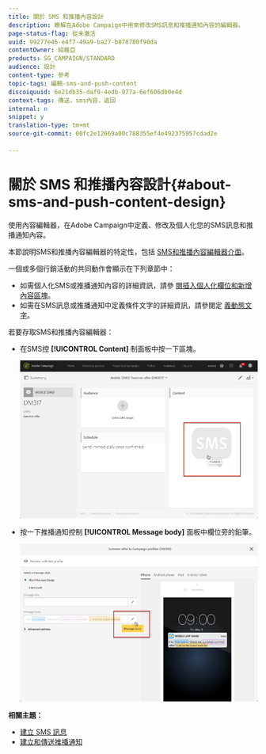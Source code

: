 ```yaml
---
title: 關於 SMS 和推播內容設計
description: 瞭解在Adobe Campaign中用來修改SMS訊息和推播通知內容的編輯器。
page-status-flag: 從未激活
uuid: 99277e46-e4f7-49a9-ba27-b878780f90da
contentOwner: 紹維亞
products: SG_CAMPAIGN/STANDARD
audience: 設計
content-type: 參考
topic-tags: 編輯-sms-and-push-content
discoiquuid: 6e21db35-daf9-4edb-977a-6ef606db0e4d
context-tags: 傳送，sms內容，返回
internal: n
snippet: y
translation-type: tm+mt
source-git-commit: 00fc2e12669a00c788355ef4e492375957cdad2e

---
```



# 關於 SMS 和推播內容設計{#about-sms-and-push-content-design}

使用內容編輯器，在Adobe Campaign中定義、修改及個人化您的SMS訊息和推播通知內容。

本節說明SMS和推播內容編輯器的特定性，包括 [SMS和推播內容編輯器介面](../../channels/using/sms-and-push-content-editor-interface.md)。

一個或多個行銷活動的共同動作會顯示在下列章節中：

* 如需個人化SMS或推播通知內容的詳細資訊，請參 [閱插入個人化欄位](../../designing/using/personalization.md#inserting-a-personalization-field)[和新增內容區塊](../../designing/using/personalization.md#adding-a-content-block)。
* 如需在SMS訊息或推播通知中定義條件文字的詳細資訊，請參閱定 [義動態文字](../../channels/using/defining-dynamic-text.md)。

若要存取SMS和推播內容編輯器：

* 在SMS控 **[!UICONTROL Content]** 制面板中按一下區塊。

   ![](assets/des_sms_content.png)

* 按一下推播通知控制 **[!UICONTROL Message body]** 面板中欄位旁的鉛筆。

   ![](assets/des_push_body.png)

**相關主題：**

* [建立 SMS 訊息](../../channels/using/creating-an-sms-message.md)
* [建立和傳送推播通知](../../channels/using/preparing-and-sending-a-push-notification.md)

